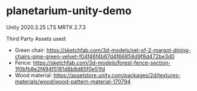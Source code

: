 # planetarium-unity-demo

Unity 2020.3.25 LTS
MRTK 2.7.3

Third Party Assets used:
* Green chair: https://sketchfab.com/3d-models/set-of-2-margot-dining-chairs-pine-green-velvet-f04f46f4b67d4f66858d9f8d472be3d0
* Fence: https://sketchfab.com/3d-models/forest-fence-section-1f0bfb8e2f494f5181d6b8d85f0e51fd
* Wood material: https://assetstore.unity.com/packages/2d/textures-materials/wood/wood-pattern-material-170794
